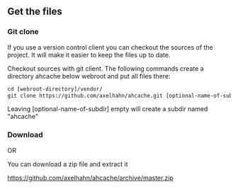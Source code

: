 ## Get the files

### Git clone

If you use a version control client you can checkout the sources of the project. It will make it easier to keep the files up to date. 

Checkout sources with git client.
The following commands create a directory ahcache below webroot and put all files there:

```txt
cd [webroot-directory]/vendor/
git clone https://github.com/axelhahn/ahcache.git [optional-name-of-subdir]
```

Leaving [optional-name-of-subdir] empty will create a subdir named "ahcache"

### Download

OR 

You can download a zip file and extract it

https://github.com/axelhahn/ahcache/archive/master.zip
